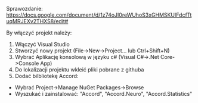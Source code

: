 Sprawozdanie:
https://docs.google.com/document/d/1z74oJI0reWUhoS3xGHMSKUIFdcfTtuqMRJEXv2THXS8/edit#

By włączyć projekt należy:
1) Włączyć Visual Studio
2) Stworzyć nowy projekt (File->New->Project... lub Ctrl+Shift+N)
3) Wybrać Aplikację konsolową w języku c# (Visual C#->.Net Core->Console App)
4) Do lokalizacji projektu wkleić pliki pobrane z githuba
5) Dodać bilbliotekę Accord:
  - Wybrać Project->Manage NuGet Packages->Browse
  - Wyszukać i zainstalować: "Accord", "Accord.Neuro", "Accord.Statistics"
